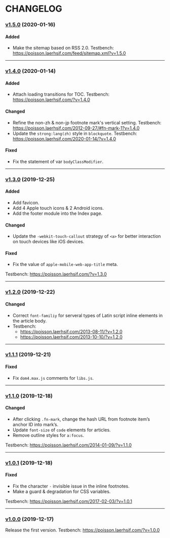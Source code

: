 CHANGELOG
=========

### [v1.5.0][1.5.0] (2020-01-16)

#### Added
+ Make the sitemap based on RSS 2.0. Testbench: <https://poisson.laerhsif.com/feed/sitemap.xml?v=1.5.0>

* * *

### [v1.4.0][1.4.0] (2020-01-14)

#### Added
+ Attach loading transitions for TOC. Testbench: <https://poisson.laerhsif.com/?v=1.4.0>

#### Changed
* Refine the non-zh & non-jp footnote mark's vertical setting. Testbench: <https://poisson.laerhsif.com/2012-09-27/#fn-mark-1?v=1.4.0>
* Update the `strong:lang(zh)` style in `blockquote`. Testbench: <https://poisson.laerhsif.com/2020-01-14/?v=1.4.0>

#### Fixed
- Fix the statement of var `bodyClassModifier`.

* * *

### [v1.3.0][1.3.0] (2019-12-25)

#### Added
+ Add favicon.
+ Add 4 Apple touch icons & 2 Android icons.
+ Add the footer module into the Index page.

#### Changed
* Update the `-webkit-touch-callout` strategy of `<a>` for better interaction on touch devices like iOS devices.

#### Fixed
- Fix the value of `apple-mobile-web-app-title` meta.

Testbench: <https://poisson.laerhsif.com/?v=1.3.0>

* * *

### [v1.2.0][1.2.0] (2019-12-22)

#### Changed
* Correct `font-familiy` for serveral types of Latin script inline elements in the article body.
* Testbench:
	- <https://poisson.laerhsif.com/2013-08-11/?v=1.2.0>
	- <https://poisson.laerhsif.com/2013-10-10/?v=1.2.0>

* * *

### [v1.1.1][1.1.1] (2019-12-21)

#### Fixed
- Fix `dom4.max.js` comments for `libs.js`.

* * *

### [v1.1.0][1.0.1] (2019-12-18)

#### Changed
* After clicking `.fn-mark`, change the hash URL from footnote item’s anchor ID into mark’s.
* Update `font-size` of `code` elements for articles.
* Remove outline styles for `a:focus`.

Testbench: <https://poisson.laerhsif.com/2014-01-09/?v=1.1.0>

* * *

### [v1.0.1][1.0.1] (2019-12-18)

#### Fixed
- Fix the character `·` invisible issue in the inline footnotes.
- Make a guard & degradation for CSS variables.

Testbench: <https://poisson.laerhsif.com/2017-02-03/?v=1.0.1>

* * *

### [v1.0.0][1.0.0] (2019-12-17)

Release the first version. Testbench: <https://poisson.laerhsif.com/?v=1.0.0>



[1.5.0]:         https://github.com/realfish/laerhsif-essay/compare/v1.4.0...v1.5.0
[1.4.0]:         https://github.com/realfish/laerhsif-essay/compare/v1.3.0...v1.4.0
[1.3.0]:         https://github.com/realfish/laerhsif-essay/compare/v1.2.0...v1.3.0
[1.2.0]:         https://github.com/realfish/laerhsif-essay/compare/v1.1.1...v1.2.0
[1.1.1]:         https://github.com/realfish/laerhsif-essay/compare/v1.1.0...v1.1.1
[1.1.0]:         https://github.com/realfish/laerhsif-essay/compare/v1.0.1...v1.1.0
[1.0.1]:         https://github.com/realfish/laerhsif-essay/compare/v1.0.0...v1.0.1
[1.0.0]:         https://github.com/realfish/laerhsif-essay/compare/af4702e...v1.0.0
